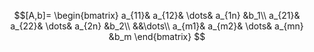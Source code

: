 $$[A,b]=
\begin{bmatrix}
a_{11}& a_{12}& \dots& a_{1n} &b_1\\
a_{21}& a_{22}& \dots& a_{2n} &b_2\\
&&\dots\\
a_{m1}& a_{m2}& \dots& a_{mn} &b_m
\end{bmatrix}
$$
